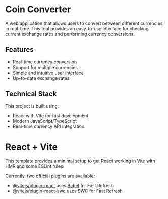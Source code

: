 # Coin Converter

A web application that allows users to convert between different currencies in real-time. This tool provides an easy-to-use interface for checking current exchange rates and performing currency conversions.

## Features

- Real-time currency conversion
- Support for multiple currencies
- Simple and intuitive user interface
- Up-to-date exchange rates

## Technical Stack

This project is built using:
- React with Vite for fast development
- Modern JavaScript/TypeScript
- Real-time currency API integration

# React + Vite

This template provides a minimal setup to get React working in Vite with HMR and some ESLint rules.

Currently, two official plugins are available:

- [@vitejs/plugin-react](https://github.com/vitejs/vite-plugin-react/blob/main/packages/plugin-react/README.md) uses [Babel](https://babeljs.io/) for Fast Refresh
- [@vitejs/plugin-react-swc](https://github.com/vitejs/vite-plugin-react-swc) uses [SWC](https://swc.rs/) for Fast Refresh
